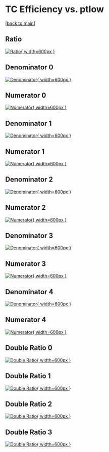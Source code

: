 # TC Efficiency vs. ptlow

[[back to main](./)]



## Ratio

[![Ratio](../mtv/var/TC_loweta_13_1_eff_ptlow.png){ width=600px }](../mtv/var/TC_loweta_13_1_eff_ptlow.pdf)

## Denominator 0

[![Denominator](../mtv/den/TC_loweta_13_1_eff_ptlow_den0.png){ width=600px }](../mtv/den/TC_loweta_13_1_eff_ptlow_den0.pdf)

## Numerator 0

[![Numerator](../mtv/num/TC_loweta_13_1_eff_ptlow_num0.png){ width=600px }](../mtv/num/TC_loweta_13_1_eff_ptlow_num0.pdf)

## Denominator 1

[![Denominator](../mtv/den/TC_loweta_13_1_eff_ptlow_den1.png){ width=600px }](../mtv/den/TC_loweta_13_1_eff_ptlow_den1.pdf)

## Numerator 1

[![Numerator](../mtv/num/TC_loweta_13_1_eff_ptlow_num1.png){ width=600px }](../mtv/num/TC_loweta_13_1_eff_ptlow_num1.pdf)

## Denominator 2

[![Denominator](../mtv/den/TC_loweta_13_1_eff_ptlow_den2.png){ width=600px }](../mtv/den/TC_loweta_13_1_eff_ptlow_den2.pdf)

## Numerator 2

[![Numerator](../mtv/num/TC_loweta_13_1_eff_ptlow_num2.png){ width=600px }](../mtv/num/TC_loweta_13_1_eff_ptlow_num2.pdf)

## Denominator 3

[![Denominator](../mtv/den/TC_loweta_13_1_eff_ptlow_den3.png){ width=600px }](../mtv/den/TC_loweta_13_1_eff_ptlow_den3.pdf)

## Numerator 3

[![Numerator](../mtv/num/TC_loweta_13_1_eff_ptlow_num3.png){ width=600px }](../mtv/num/TC_loweta_13_1_eff_ptlow_num3.pdf)

## Denominator 4

[![Denominator](../mtv/den/TC_loweta_13_1_eff_ptlow_den4.png){ width=600px }](../mtv/den/TC_loweta_13_1_eff_ptlow_den4.pdf)

## Numerator 4

[![Numerator](../mtv/num/TC_loweta_13_1_eff_ptlow_num4.png){ width=600px }](../mtv/num/TC_loweta_13_1_eff_ptlow_num4.pdf)

## Double Ratio 0

[![Double Ratio](../mtv/ratio/TC_loweta_13_1_eff_ptlow_ratio0.png){ width=600px }](../mtv/ratio/TC_loweta_13_1_eff_ptlow_ratio0.pdf)

## Double Ratio 1

[![Double Ratio](../mtv/ratio/TC_loweta_13_1_eff_ptlow_ratio1.png){ width=600px }](../mtv/ratio/TC_loweta_13_1_eff_ptlow_ratio1.pdf)

## Double Ratio 2

[![Double Ratio](../mtv/ratio/TC_loweta_13_1_eff_ptlow_ratio2.png){ width=600px }](../mtv/ratio/TC_loweta_13_1_eff_ptlow_ratio2.pdf)

## Double Ratio 3

[![Double Ratio](../mtv/ratio/TC_loweta_13_1_eff_ptlow_ratio3.png){ width=600px }](../mtv/ratio/TC_loweta_13_1_eff_ptlow_ratio3.pdf)

